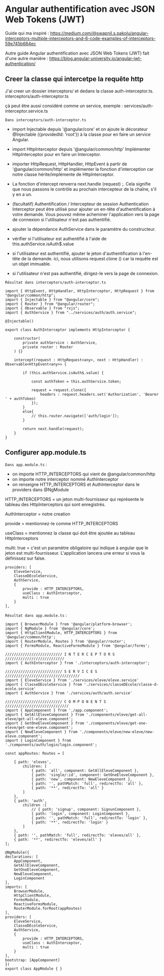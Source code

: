 # Angular authentification avec JSON Web Tokens (JWT)

Guide qui ma inspiré : https://medium.com/@swapnil.s.pakolu/angular-interceptors-multiple-interceptors-and-6-code-examples-of-interceptors-59e745b684ec

Autre guide Angular authentification avec JSON Web Tokens (JWT) fait d'une autre manière : https://blog.angular-university.io/angular-jwt-authentication/


## Creer la classe qui intercetpe la requête http

J'ai creer un dossier interceptors/ et dedans la classe auth-interceptor.ts. interceptors/auth-interceptor.ts

çà peut être aussi considéré comme un service, exemple : services/auth-interceptor.service.ts

`Dans interceptors/auth-interceptor.ts`

- import Injectable depuis '@angular/core' et on ajoute le décorateur @Injectable ({providedId: 'root'}) à la classe pour en faire un service Angular.

- import HttpInterceptor depuis '@angular/common/http' Implémenter HttpInterceptor pour en faire un Interceptor.

- importer HttpRequest, HttpHandler, HttpEvent à partir de '@angular/common/http' et implémenter la fonction d'interception car notre classe hérite/implémente de HttpInterceptor.

- La fonction d'intercept renverra next.handle (request) ;. Cela signifie que nous passons le contrôle au prochain intercepteur de la chaîne, s'il y en a un.

- (facultatif) 
Authentification / Intercepteur de session
Authentication Interceptor peut être utilisé pour ajouter un en-tête d'authentification à votre demande. 
Vous pouvez même acheminer l'application vers la page de connexion si l'utilisateur n'est pas authentifié.

- ajouter la dépendance AuthService dans le paramètre du constructeur.

- vérifier si l'utilisateur est authentifié à l'aide de this.authService.isAuth$.value

- si l'utilisateur est authentifié, ajouter le jeton d'authentification à l'en-tête de la demande. 
ici, nous utilisons request.clone () car la requête est un objet immuable.

- si l'utilisateur n'est pas authentifié, dirigez-le vers la page de connexion.


`Résultat dans interceptors/auth-interceptor.ts`

    import { HttpEvent, HttpHandler, HttpInterceptor, HttpRequest } from "@angular/common/http";
    import { Injectable } from "@angular/core";
    import { Router } from "@angular/router";
    import { Observable } from "rxjs";
    import { AuthService } from "../services/auth/auth.service";

    @Injectable()

    export class AuthInterceptor implements HttpInterceptor {

        constructor(
            private authService : AuthService,
            private router : Router
        ) {}
        
        intercept(request : HttpRequest<any>, next : HttpHandler) : Observable<HttpEvent<any>> {
            
            if (this.authService.isAuth$.value) {
            
                const authToken = this.authService.token;

                request = request.clone({
                    headers : request.headers.set('Authorization', 'Bearer ' + authToken)
                });
            }
            else{
                // this.router.navigate(['auth/login']);
            }
            
            return next.handle(request);
        }
    }



## Configurer app.module.ts

`Dans app.module.ts` :

- on importe HTTP_INTERCEPTORS qui vient de @angular/common/http
- on importe notre interceptor nommé AuthInterceptor
- on renseigne HTTP_INTERCEPTORS et AuthInterceptor dans le providers dans @NgModule

HTTP_INTERCEPTORS = un jeton multi-fournisseur qui représente le tableau des HttpInterceptors qui sont enregistrés.

AuthInterceptor = notre creation

provide = mentionnez-le comme HTTP_INTERCEPTORS

useClass = mentionnez la classe qui doit être ajoutée au tableau HttpInterceptors

multi: true =  c'est un paramètre obligatoire qui indique à angular que le jeton est multi-fournisseur. 
L'application lancera une erreur si vous la définissez sur false.

    providers: [
        EleveService,
        ClasseDEcoleService,
        AuthService,
        {
            provide : HTTP_INTERCEPTORS,
            useClass : AuthInterceptor,
            multi : true
        }
    ],


`Résultat dans app.module.ts` :

    import { BrowserModule } from '@angular/platform-browser';
    import { NgModule } from '@angular/core';
    import { HttpClientModule, HTTP_INTERCEPTORS } from '@angular/common/http';
    import { RouterModule, Routes } from '@angular/router';
    import { FormsModule, ReactiveFormsModule } from '@angular/forms';

    ////////////////////////// I N T E R C E P T O R S ///////////////////////////
    import { AuthInterceptor } from './interceptors/auth-interceptor';

    ////////////////////////// S E R V I C E S //////////////////////////////////
    import { EleveService } from './services/eleve/eleve.service'
    import { ClasseDEcoleService } from './services/classeDEcole/classe-d-ecole.service'
    import { AuthService } from './services/auth/auth.service'

    ////////////////////////// C O M P O N E N T S /////////////////////////////
    import { AppComponent } from './app.component';
    import { GetAllEleveComponent } from './components/eleve/get-all-eleve/get-all-eleve.component';
    import { GetOneEleveComponent } from './components/eleve/get-one-eleve/get-one-eleve.component';
    import { NewEleveComponent } from './components/eleve/new-eleve/new-eleve.component';
    import { LoginComponent } from './components/auth/login/login.component';

    const appRoutes: Routes = [

        { path: 'eleves',
            children: [
                { path: 'all', component: GetAllEleveComponent },
                { path: 'single/:id', component: GetOneEleveComponent },
                { path: 'new', component: NewEleveComponent },
                { path: '', pathMatch: 'full', redirectTo: 'all' },
                { path: '**', redirectTo: 'all' }
            ]  
        },
        { path: 'auth',
            children :[
                // { path: 'signup', component: SignunComponent },
                { path: 'login', component: LoginComponent },
                { path: '', pathMatch: 'full', redirectTo: 'login' },
                { path: '**', redirectTo: 'login' }
            ]
        },
        { path: '', pathMatch: 'full', redirectTo: 'eleves/all' },
        { path: '**', redirectTo: 'eleves/all' }
    ];

    @NgModule({
    declarations: [
        AppComponent,
        GetAllEleveComponent,
        GetOneEleveComponent,
        NewEleveComponent,
        LoginComponent
    ],
    imports: [
        BrowserModule,
        HttpClientModule,
        FormsModule, 
        ReactiveFormsModule,
        RouterModule.forRoot(appRoutes)
    ],
    providers: [
        EleveService,
        ClasseDEcoleService,
        AuthService,
        {
            provide : HTTP_INTERCEPTORS,
            useClass : AuthInterceptor,
            multi : true
        }
    ],
    bootstrap: [AppComponent]
    })
    export class AppModule { }
